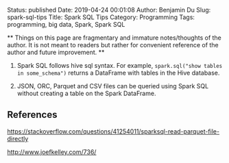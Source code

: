 Status: published
Date: 2019-04-24 00:01:08
Author: Benjamin Du
Slug: spark-sql-tips
Title: Spark SQL Tips
Category: Programming
Tags: programming, big data, Spark, Spark SQL

**
Things on this page are fragmentary and immature notes/thoughts of the author.
It is not meant to readers but rather for convenient reference of the author and future improvement.
**



1. Spark SQL follows hive sql syntax.
    For example,
    `spark.sql("show tables in some_schema")`
    returns a DataFrame with tables in the Hive database.

2. JSON, ORC, Parquet and CSV files can be queried using Spark SQL without creating a table on the Spark DataFrame.

## References

https://stackoverflow.com/questions/41254011/sparksql-read-parquet-file-directly

http://www.joefkelley.com/736/
